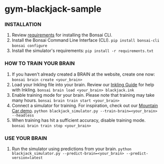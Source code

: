 # gym-blackjack-sample

### INSTALLATION
1. Review [requirements](http://docs.bons.ai/getting-started/lets-get-started) for installing the Bonsai CLI.
1. Install the Bonsai Command Line Interface (CLI).
       `pip install bonsai-cli`
       `bonsai configure`
1. Install the simulator's requirements:
       `pip install -r requirements.txt`

### HOW TO TRAIN YOUR BRAIN
1. If you haven't already created a BRAIN at the website, create one now:
       `bonsai brain create <your_brain>`
1. Load your Inkling file into your brain. Review our [Inkling Guide](http://docs.bons.ai/inkling-guide-pages/introduction) for help with Inkling.
       `bonsai brain load <your_brain> blackjack.ink`
1. Enable training mode for your brain. Please note that training may take many hours.
       `bonsai brain train start <your_brain>`
1. Connect a simulator for training. For inspiration, check out our [Mountain Car demo](https://github.com/BonsaiAI/gym-mountaincar-sample).
       `python blackjack_simulator.py --train-brain=<your_brain> --headless`
1. When training has hit a sufficient accuracy, disable training mode.
       `bonsai brain train stop <your_brain>`


### USE YOUR BRAIN

1. Run the simulator using predictions from your brain.
       `python blackjack_simulator.py --predict-brain=<your_brain> --predict-version=latest`
